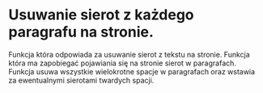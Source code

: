 # Usuwanie sierot z każdego paragrafu na stronie.
Funkcja która odpowiada za usuwanie sierot z tekstu na stronie.
Funkcja która ma zapobiegać pojawiania się na stronie sierot w paragrafach. 
Funkcja usuwa wszystkie wielokrotne spacje w paragrafach oraz wstawia za ewentualnymi sierotami twardych spacji.

